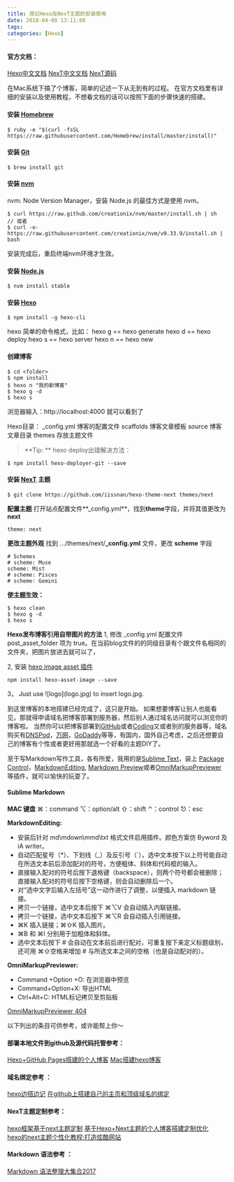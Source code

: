 ```yaml
---
title: 简记Hexo及NexT主题的安装使用
date: 2018-04-08 13:11:08
tags:
categories: [Hexo]
---
```

#### 官方文档：
[Hexo中文文档][1]
[NexT中文文档][2]
[NexT源码][3]

在Mac系统下搞了个博客，简单的记述一下从无到有的过程。
在官方文档里有详细的安装以及使用教程，不想看文档的话可以按照下面的步骤快速的搭建。

#### 安装 [Homebrew][16]
```
$ ruby -e "$(curl -fsSL https://raw.githubusercontent.com/Homebrew/install/master/install)"
```
#### 安装 [Git][17]
```
$ brew install git
```

#### 安装 [nvm][18]
nvm: Node Version Manager，安装 Node.js 的最佳方式是使用 nvm。
```
$ curl https://raw.github.com/creationix/nvm/master/install.sh | sh
// 或者
$ curl -o- https://raw.githubusercontent.com/creationix/nvm/v0.33.9/install.sh | bash
```
安装完成后，重启终端nvm环境才生效。

#### 安装 [Node.js][19]
```
$ nvm install stable
```

#### 安装 [Hexo][20]
```
$ npm install -g hexo-cli
```
hexo 简单的命令格式，比如：
hexo g == hexo generate
hexo d == hexo deploy
hexo s == hexo server
hexo n == hexo new

#### 创建博客
```$ hexo init <folder>
$ cd <folder>
$ npm install
$ hexo n "我的新博客"
$ hexo g -d
$ hexo s
```
浏览器输入：http://localhost:4000 就可以看到了

Hexo目录：
_config.yml  博客的配置文件
scaffolds      博客文章模板
source          博客文章目录
themes        存放主题文件

>**Tip: ** hexo deploy出错解决方法：

```
$ npm install hexo-deployer-git --save
```

#### 安装 [NexT][3] 主题
```
$ git clone https://github.com/iissnan/hexo-theme-next themes/next
```

**配置主题**
打开站点配置文件**_config.yml**，找到**theme**字段，并将其值更改为**next**
```
theme: next
```

**更改主题外观**
找到 .../themes/next/**_config.yml** 文件，更改 **scheme** 字段
```
# Schemes
# scheme: Muse
scheme: Mist
# scheme: Pisces
# scheme: Gemini
```

**使主题生效：**
```
$ hexo clean
$ hexo g -d
$ hexo s
```

**Hexo发布博客引用自带图片的方法**
1, 修改 _config.yml 配置文件 post_asset_folder 项为 true。在当前blog文件的的同级目录有个跟文件名相同的文件夹，把图片放进去就可以了，

2, 安装 [hexo image asset 插件][HexoImageAsset插件]
```
npm install hexo-asset-image --save
```

3， Just use \!\[logo\]\(logo.jpg\) to insert logo.jpg.

到这里博客的本地搭建已经完成了，这只是开始。
如果想要博客让别人也能看见，那就得申请域名把博客部署到服务器，然后别人通过域名访问就可以浏览你的博客啦。
当然你可以把博客部署到[GitHub][11]或者[Coding][12]又或者别的服务器等，域名购买有[DNSPod][13]，[万网][14]，[GoDaddy][15]等等，有国内，国外自己考虑，之后还想要自己的博客有个性或者更好用那就选一个好看的主题DIY了。

至于写Markdown写作工具，各有所爱，我用的是[Sublime Text][21]，装上 [Package Control][22]，[Markdown​Editing][23],  [Markdown Preview][24]或者[Omni​Markup​Previewer][25] 等插件，就可以愉快的玩耍了。

#### Sublime Markdown

**MAC 键盘**
⌘：command
⌥：option/alt
⇧：shift
⌃：control
⎋：esc

**MarkdownEditing:**
- 安装后针对 md\mdown\mmd\txt 格式文件启用插件。颜色方案仿 Byword 及 iA writer。
- 自动匹配星号（*）、下划线（_）及反引号（`），选中文本按下以上符号能自动在所选文本前后添加配对的符号，方便粗体、斜体和代码框的输入。
- 直接输入配对的符号后按下退格键（backspace），则两个符号都会被删除；直接输入配对的符号后按下空格键，则会自动删除后一个。
- 对“选中文字后输入左括号”这一动作进行了调整，以便插入 markdown 链接。
- 拷贝一个链接，选中文本后按下 ⌘⌥V 会自动插入内联链接。
- 拷贝一个链接，选中文本后按下 ⌘⌥R 会自动插入引用链接。
- ⌘K 插入链接；⌘⇧K 插入图片。
- ⌘B 和 ⌘I 分别用于加粗体和斜体。
- 选中文本后按下 # 会自动在文本前后进行配对，可重复按下来定义标题级别，还可用 ⌘⇧空格来增加 # 与所选文本之间的空格（也是自动配对的）。

**OmniMarkupPreviewer:**
- Command +Option +O: 在浏览器中预览
- Command+Option+X: 导出HTML
- Ctrl+Alt+C: HTML标记拷贝至剪贴板

[OmniMarkupPreviewer 404][Omnimarkuppreviewer404]

以下列出的条目可供参考，或许能帮上你～

#### 部署本地文件到github及源代码托管参考：
[Hexo+GitHub Pages搭建的个人博客][4] 
[Mac搭建hexo博客][5]

#### 域名绑定参考 ：
[hexo边搭边记][6]
[在github上搭建自己的主页和顶级域名的绑定][7]

#### NexT主题定制参考：
[hexo框架基于next主题定制][8]
[基于Hexo+Next主题的个人博客搭建定制优化][9]   
[hexo的next主题个性化教程:打造炫酷网站][10] 

#### Markdown 语法参考 ：
[Markdown 语法整理大集合2017][26]

[1]: https://hexo.io/zh-cn/
[2]: http://theme-next.iissnan.com/getting-started.html
[3]: https://github.com/iissnan/hexo-theme-next
[4]: http://www.aisun.org/2017/09/hexo+github+pages/index.html
[5]: https://depthlove.github.io/2015/06/12/use-hexo-create-blog-in-mac/index.html
[6]: http://blog.sunnyxx.com/2014/02/27/hexo_startup/
[7]: https://blog.csdn.net/tyro_java/article/details/51348477
[8]: http://www.aisun.org/2017/10/hexo-next+dingzhi/index.html
[9]: https://blog.csdn.net/miaoqiucheng/article/details/72794165
[10]: http://shenzekun.cn/hexo%E7%9A%84next%E4%B8%BB%E9%A2%98%E4%B8%AA%E6%80%A7%E5%8C%96%E9%85%8D%E7%BD%AE%E6%95%99%E7%A8%8B.html
[11]: https://github.com/
[12]: https://coding.net/
[13]: https://www.dnspod.cn/
[14]: https://wanwang.aliyun.com/
[15]: https://sg.godaddy.com/
[16]: https://brew.sh/
[17]: https://git-scm.com/
[18]: https://github.com/creationix/nvm
[19]: https://nodejs.org/en/
[20]: https://hexo.io/
[21]: https://www.sublimetext.com/
[22]: https://packagecontrol.io/
[23]: https://packagecontrol.io/packages/MarkdownEditing
[24]: https://packagecontrol.io/packages/Markdown%20Preview
[25]: https://packagecontrol.io/packages/OmniMarkupPreviewer
[26]: https://www.jianshu.com/p/b03a8d7b1719
[Omnimarkuppreviewer404]: https://stackoverflow.com/questions/35798823/omnimarkuppreviewer-404
[HexoImageAsset插件]: https://github.com/CodeFalling/hexo-asset-image
